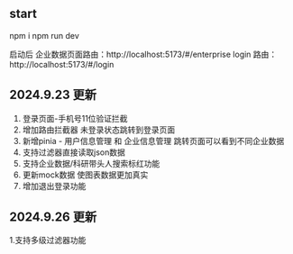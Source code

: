 ## start

npm i
npm run dev

启动后
企业数据页面路由：http://localhost:5173/#/enterprise
login 路由： http://localhost:5173/#/login

## 2024.9.23 更新

1. 登录页面-手机号11位验证拦截
2. 增加路由拦截器 未登录状态跳转到登录页面
3. 新增pinia - 用户信息管理 和 企业信息管理 跳转页面可以看到不同企业数据
4. 支持过滤器直接读取json数据
5. 支持企业数据/科研带头人搜索标红功能
6. 更新mock数据 使图表数据更加真实
7. 增加退出登录功能

## 2024.9.26 更新

1.支持多级过滤器功能
